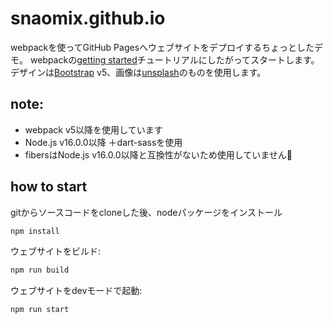 # snaomix.github.io

webpackを使ってGitHub Pagesへウェブサイトをデプロイするちょっとしたデモ。
webpackの[getting started]チュートリアルにしたがってスタートします。
デザインは[Bootstrap] v5、画像は[unsplash]のものを使用します。

## note:
* webpack v5以降を使用しています
* Node.js v16.0.0以降 ＋dart-sassを使用
* fibersはNode.js v16.0.0以降と互換性がないため使用していません🙅‍

## how to start
gitからソースコードをcloneした後、nodeパッケージをインストール

```bash
npm install
```

ウェブサイトをビルド:
```bash
npm run build
```

ウェブサイトをdevモードで起動:
```bash
npm run start
```

[getting started]: https://webpack.js.org/guides/getting-started/
[Bootstrap]: https://getbootstrap.com/
[unsplash]: https://unsplash.com/
